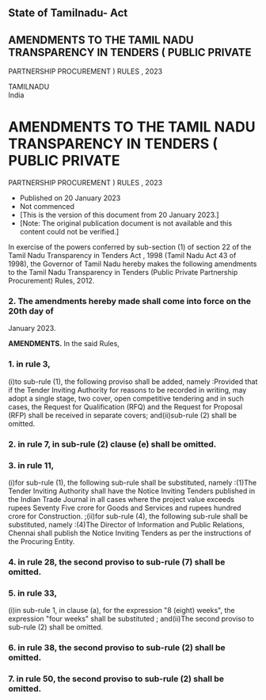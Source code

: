 ## State of Tamilnadu- Act

## AMENDMENTS TO THE TAMIL NADU TRANSPARENCY IN TENDERS ( PUBLIC PRIVATE
PARTNERSHIP PROCUREMENT ) RULES , 2023

TAMILNADU  
India

# AMENDMENTS TO THE TAMIL NADU TRANSPARENCY IN TENDERS ( PUBLIC PRIVATE
PARTNERSHIP PROCUREMENT ) RULES , 2023

  * Published on 20 January 2023 
  * Not commenced 
  * [This is the version of this document from 20 January 2023.] 
  * [Note: The original publication document is not available and this content could not be verified.] 

In exercise of the powers conferred by sub-section (1) of section 22 of the
Tamil Nadu Transparency in Tenders Act , 1998 (Tamil Nadu Act 43 of 1998), the
Governor of Tamil Nadu hereby makes the following amendments to the Tamil Nadu
Transparency in Tenders (Public Private Partnership Procurement) Rules, 2012.

### 2. The amendments hereby made shall come into force on the 20th day of
January 2023.

**AMENDMENTS.** In the said Rules,

### 1. in rule 3,

(i)to sub-rule (1), the following proviso shall be added, namely :Provided
that if the Tender Inviting Authority for reasons to be recorded in writing,
may adopt a single stage, two cover, open competitive tendering and in such
cases, the Request for Qualification (RFQ) and the Request for Proposal (RFP)
shall be received in separate covers; and(ii)sub-rule (2) shall be omitted.

### 2\. in rule 7, in sub-rule (2) clause (e) shall be omitted.

### 3. in rule 11,

(i)for sub-rule (1), the following sub-rule shall be substituted, namely
:(1)The Tender Inviting Authority shall have the Notice Inviting Tenders
published in the Indian Trade Journal in all cases where the project value
exceeds rupees Seventy Five crore for Goods and Services and rupees hundred
crore for Construction. ;(ii)for sub-rule (4), the following sub-rule shall be
substituted, namely :(4)The Director of Information and Public Relations,
Chennai shall publish the Notice Inviting Tenders as per the instructions of
the Procuring Entity.

### 4. in rule 28, the second proviso to sub-rule (7) shall be omitted.

### 5. in rule 33,

(i)in sub-rule 1, in clause (a), for the expression "8 (eight) weeks", the
expression "four weeks" shall be substituted ; and(ii)The second proviso to
sub-rule (2) shall be omitted.

### 6. in rule 38, the second proviso to sub-rule (2) shall be omitted.

### 7. in rule 50, the second proviso to sub-rule (2) shall be omitted.

